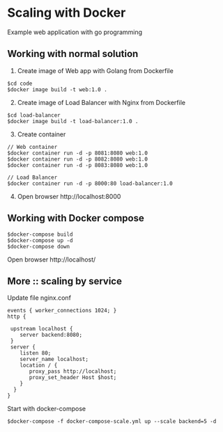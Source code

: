 # Scaling with Docker

Example web application with go programming

## Working with normal solution

1. Create image of Web app with Golang from Dockerfile
```
$cd code
$docker image build -t web:1.0 .
```

2. Create image of Load Balancer with Nginx from Dockerfile
```
$cd load-balancer
$docker image build -t load-balancer:1.0 .
```

3. Create container
```
// Web container
$docker container run -d -p 8081:8080 web:1.0
$docker container run -d -p 8082:8080 web:1.0
$docker container run -d -p 8083:8080 web:1.0

// Load Balancer
$docker container run -d -p 8000:80 load-balancer:1.0
```

4. Open browser http://localhost:8000

## Working with Docker compose

```
$docker-compose build
$docker-compose up -d
$docker-compose down
```

Open browser http://localhost/


## More :: scaling by service
Update file nginx.conf
```
events { worker_connections 1024; }
http {

 upstream localhost {
    server backend:8080;
 }
 server {
    listen 80;
    server_name localhost;
    location / {
       proxy_pass http://localhost;
       proxy_set_header Host $host;
    }
  }
}
```

Start with docker-compose

```
$docker-compose -f docker-compose-scale.yml up --scale backend=5 -d
```
